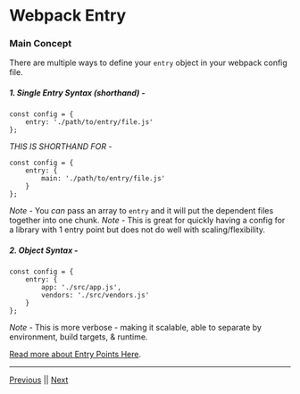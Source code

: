 # Webpack Entry

### Main Concept

There are multiple ways to define your `entry` object in your webpack config file.

##### 1. Single Entry Syntax (shorthand) -
```
const config = {
    entry: './path/to/entry/file.js'
};
```

*THIS IS SHORTHAND FOR* -
```
const config = {
    entry: {
        main: './path/to/entry/file.js'
    }
};
```
*Note* - You _can_ pass an array to `entry` and it will put the dependent files together into one chunk.
*Note* - This is great for quickly having a config for a library with 1 entry point but does not do well with scaling/flexibility.

##### 2. Object Syntax -
```
const config = {
    entry: {
        app: './src/app.js',
        vendors: './src/vendors.js'
    }
};
```
*Note* - This is more verbose - making it scalable, able to separate by environment, build targets, & runtime.

[Read more about Entry Points Here](https://webpack.js.org/concepts/entry-points).

---

[Previous](./NOTES.md) || [Next](./NOTES-OUTPUT.md)
